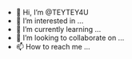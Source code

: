 - 👋 Hi, I’m @TEYTEY4U
- 👀 I’m interested in ...
- 🌱 I’m currently learning ...
- 💞️ I’m looking to collaborate on ...
- 📫 How to reach me ...

<!---
TEYTEY4U/TEYTEY4U is a ✨ special ✨ repository because its `README.md` (this file) appears on your GitHub profile.
You can click the Preview link to take a look at your changes.
--->
